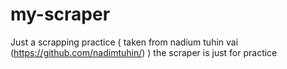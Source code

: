 # my-scraper
Just a scrapping practice ( taken from nadium tuhin vai (https://github.com/nadimtuhin/) ) the scraper is just for practice
